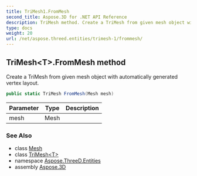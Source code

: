 ```yaml
---
title: TriMesh1.FromMesh
second_title: Aspose.3D for .NET API Reference
description: TriMesh method. Create a TriMesh from given mesh object with automatically generated vertex layout
type: docs
weight: 20
url: /net/aspose.threed.entities/trimesh-1/frommesh/
---
```

## TriMesh&lt;T&gt;.FromMesh method

Create a TriMesh from given mesh object with automatically generated vertex layout.

```csharp
public static TriMesh FromMesh(Mesh mesh)
```

| Parameter | Type | Description |
| --- | --- | --- |
| mesh | Mesh |  |

### See Also

* class [Mesh](../../mesh/)
* class [TriMesh&lt;T&gt;](../)
* namespace [Aspose.ThreeD.Entities](../../../aspose.threed.entities/)
* assembly [Aspose.3D](../../../)


